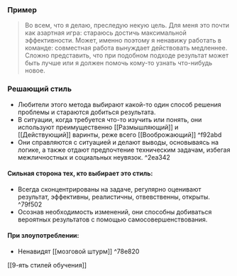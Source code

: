 ### Пример 
>Во всем, что я делаю, преследую некую цель. Для меня это почти как азартная игра: стараюсь достичь максимальной эффективности. Может, именно поэтому я ненавижу работать в команде: совместная работа вынуждает действовать медленнее. Сложно представить, что при подобном подходе результат может быть лучше или я должен помочь кому-то узнать что-нибудь новое.


### Решающий стиль 
- Любители этого метода выбирают какой-то один способ решения проблемы и стараются добиться результата.
- В ситуации, когда требуется что-то изучить или понять, они используют преимущественно [[Размышляющий]] и [[Действующий]] варинты, реже всего [[Вооброжающий]] ^f92abd
- Они справляются с ситуацией и делают выводы, основываясь на логике, а также отдают предпочтение техническим задачам, избегая межличностных и социальных неувязок. ^2ea342


#### Сильная сторона тех, кто выбирает это стиль:
- Всегда сконцентрированы на задаче, регулярно оценивают результат, эффективны, реалистичны, отвевственны, открыты. ^79f502
- Осознав необходимость изменений, они способны добиваться вероятных результатов с помощью самосовершенствования.


#### При злоупотреблении:
- Ненавидят [[мозговой штурм]] ^78e820


[[9-ять стилей обучения]]



